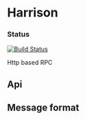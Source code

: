 # Harrison

### Status
[![Build Status](https://travis-ci.org/rafalopez79/harrison.svg?branch=master)](https://travis-ci.org/rafalopez79/harrison/)

Http based RPC

## Api


## Message format

